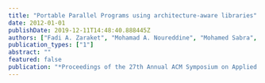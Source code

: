 ```yaml
---
title: "Portable Parallel Programs using architecture-aware libraries"
date: 2012-01-01
publishDate: 2019-12-11T14:48:40.888445Z
authors: ["Fadi A. Zaraket", "Mohamad A. Noureddine", "Mohamed Sabra", "Ameen Jaber"]
publication_types: ["1"]
abstract: ""
featured: false
publication: "*Proceedings of the 27th Annual ACM Symposium on Applied Computing-Poster Session*"
---
```


